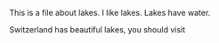This is a file about lakes.
I like lakes.
Lakes have water.

Switzerland has beautiful lakes, you should visit
